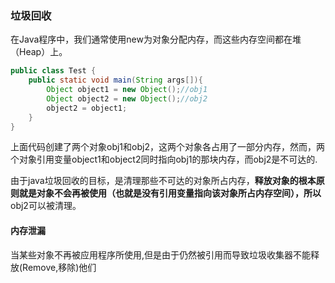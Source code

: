 ### 垃圾回收

在Java程序中，我们通常使用new为对象分配内存，而这些内存空间都在堆（Heap）上。

```java
public class Test {
    public static void main(String args[]){
        Object object1 = new Object();//obj1
        Object object2 = new Object();//obj2
        object2 = object1;  
    }
}
```

上面代码创建了两个对象obj1和obj2，这两个对象各占用了一部分内存，然而，两个对象引用变量object1和object2同时指向obj1的那块内存，而obj2是不可达的.

由于java垃圾回收的目标，是清理那些不可达的对象所占内存，**释放对象的根本原则就是对象不会再被使用（也就是没有引用变量指向该对象所占内存空间），所以**obj2可以被清理。

#### 内存泄漏

当某些对象不再被应用程序所使用,但是由于仍然被引用而导致垃圾收集器不能释放(Remove,移除)他们

